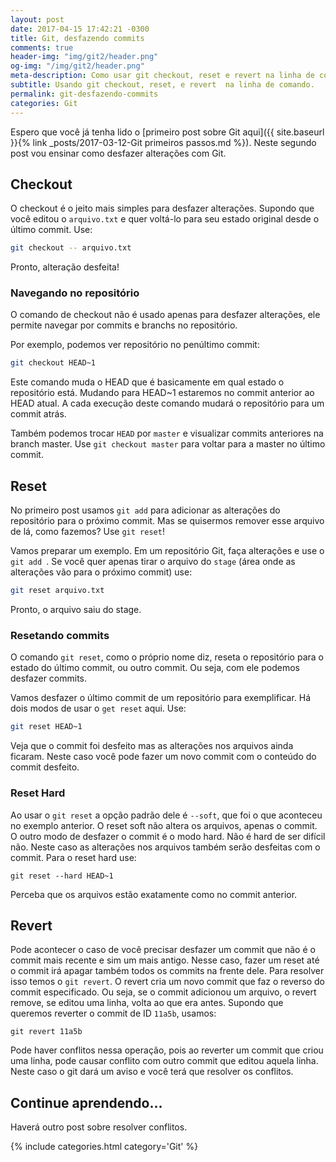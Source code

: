 ```yaml
---
layout: post
date: 2017-04-15 17:42:21 -0300
title: Git, desfazendo commits
comments: true
header-img: "img/git2/header.png"
og-img: "/img/git2/header.png"
meta-description: Como usar git checkout, reset e revert na linha de comando.
subtitle: Usando git checkout, reset, e revert  na linha de comando.
permalink: git-desfazendo-commits
categories: Git
---
```


Espero que você já tenha lido o [primeiro post sobre Git aqui]({{ site.baseurl }}{% link _posts/2017-03-12-Git primeiros passos.md %}). Neste segundo post vou ensinar como desfazer alterações com Git.

## Checkout

O checkout é o jeito mais simples para desfazer alterações. Supondo que você editou o `arquivo.txt` e quer voltá-lo para seu estado original desde o último commit.
Use:

```sh
git checkout -- arquivo.txt
```

Pronto, alteração desfeita!

### Navegando no repositório

O comando de checkout não é usado apenas para desfazer alterações, ele permite navegar por commits e branchs no repositório.

Por exemplo, podemos ver repositório no penúltimo commit:

```sh
git checkout HEAD~1
```

Este comando muda o HEAD que é basicamente em qual estado o repositório está. Mudando para HEAD~1 estaremos no commit anterior ao HEAD atual.
A cada execução deste comando mudará o repositório para um commit atrás.

Também podemos trocar `HEAD` por `master` e visualizar commits anteriores na branch master. Use `git checkout master` para voltar para a master no último commit.

## Reset

No primeiro post usamos `git add` para adicionar as alterações do repositório para o próximo commit. Mas se quisermos remover esse arquivo de lá, como fazemos?
Use `git reset`!

Vamos preparar um exemplo. Em um repositório Git, faça alterações e use o `git add `. 
Se você quer apenas tirar o arquivo do `stage` (área onde as alterações vão para o próximo commit) use:

```sh
git reset arquivo.txt
```

Pronto, o arquivo saiu do stage.

### Resetando commits

O comando `git reset`, como o próprio nome diz, reseta o repositório para o estado do último commit, ou outro commit. Ou seja, com ele podemos desfazer commits.

Vamos desfazer o último commit de um repositório para exemplificar. Há dois modos de usar o `get reset` aqui.
Use:

```sh
git reset HEAD~1
```
Veja que o commit foi desfeito mas as alterações nos arquivos ainda ficaram. Neste caso você pode fazer um novo commit com o conteúdo do commit desfeito.

### Reset Hard

Ao usar o `git reset` a opção padrão dele é `--soft`, que foi o que aconteceu no exemplo anterior. O reset soft não altera os arquivos, apenas o commit.
O outro modo de desfazer o commit é o modo hard. Não é hard de ser difícil não. Neste caso as alterações nos arquivos também serão desfeitas com o commit.
Para o reset hard use:

```
git reset --hard HEAD~1
```

Perceba que os arquivos estão exatamente como no commit anterior.

## Revert

Pode acontecer o caso de você precisar desfazer um commit que não é o commit mais recente e sim um mais antigo. Nesse caso, fazer um reset até o commit irá apagar também todos os commits na frente dele. Para resolver isso temos o `git revert`. O revert cria um novo commit que faz o reverso do commit especificado. Ou seja, se o commit adicionou um arquivo, o revert remove, se editou uma linha, volta ao que era antes.
Supondo que queremos reverter o commit de ID `11a5b`, usamos:

```
git revert 11a5b
```

Pode haver conflitos nessa operação, pois ao reverter um commit que criou uma linha, pode causar conflito com outro commit que editou aquela linha. Neste caso o git dará um aviso e você terá que resolver os conflitos.

## Continue aprendendo...

Haverá outro post sobre resolver conflitos.

{% include categories.html category='Git' %}
